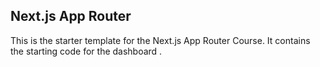 ## Next.js App Router 

This is the starter template for the Next.js App Router Course. It contains the starting code for the dashboard .

